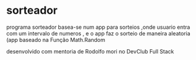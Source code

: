# sorteador

programa sorteador basea-se num app para sorteios ,onde usuario entra com um intervalo de numeros , 
e o app faz o sorteio de maneira aleatoria (app baseado na Função Math.Random

desenvolvido com mentoria de Rodolfo mori no DevClub Full Stack

